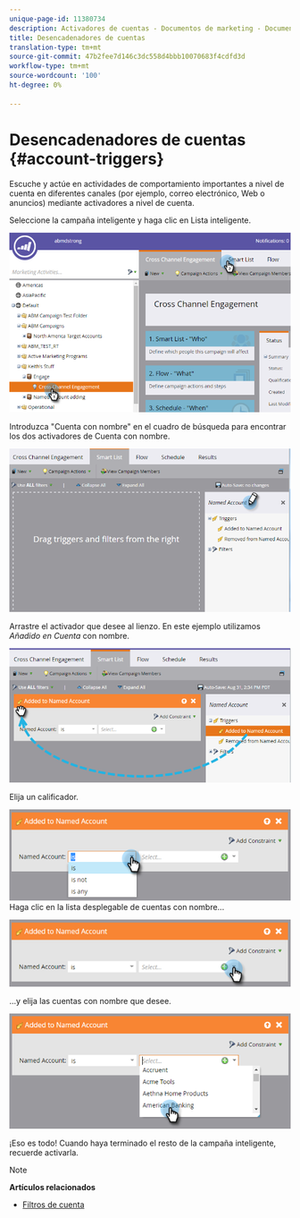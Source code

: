 ```yaml
---
unique-page-id: 11380734
description: Activadores de cuentas - Documentos de marketing - Documentación del producto
title: Desencadenadores de cuentas
translation-type: tm+mt
source-git-commit: 47b2fee7d146c3dc558d4bbb10070683f4cdfd3d
workflow-type: tm+mt
source-wordcount: '100'
ht-degree: 0%

---
```



# Desencadenadores de cuentas {#account-triggers}

Escuche y actúe en actividades de comportamiento importantes a nivel de cuenta en diferentes canales (por ejemplo, correo electrónico, Web o anuncios) mediante activadores a nivel de cuenta.

Seleccione la campaña inteligente y haga clic en Lista inteligente.

![](assets/one-1.png)

Introduzca &quot;Cuenta con nombre&quot; en el cuadro de búsqueda para encontrar los dos activadores de Cuenta con nombre.

![](assets/two-1.png)

Arrastre el activador que desee al lienzo. En este ejemplo utilizamos *Añadido en Cuenta* con nombre.

![](assets/three-1.png)

Elija un calificador.

![](assets/four-1.png)\
Haga clic en la lista desplegable de cuentas con nombre...

![](assets/five-1.png)

...y elija las cuentas con nombre que desee.

![](assets/six-1.png)

¡Eso es todo! Cuando haya terminado el resto de la campaña inteligente, recuerde activarla.

>[!NOTE]
>
>**Artículos relacionados**
>
>* [Filtros de cuenta](account-filters.md)

>



